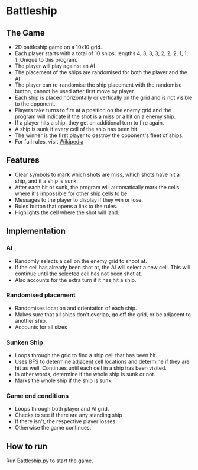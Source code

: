 # Battleship

## The Game

 - 2D battleship game on a 10x10 grid.
 - Each player starts with a total of 10 ships: lengths 4, 3, 3, 3, 2, 2, 2, 1, 1, 1. Unique to this program.
 - The player will play against an AI
 - The placement of the ships are randomised for both the player and the AI
 - The player can re-randomise the ship placement with the randomise button, cannot be used after first move by player.
 - Each ship is placed horizontally or vertically on the grid and is not visible to the opponent.
 - Players take turns to fire at a position on the enemy grid and the program will indicate if the shot is a miss or a hit on a enemy ship.
 - If a player hits a ship, they get an additional turn to fire again.
 - A ship is sunk if every cell of the ship has been hit.
 - The winner is the first player to destroy the opponent's fleet of ships.
 - For full rules, visit [Wikipedia](https://en.wikipedia.org/wiki/Battleship)

## Features

 - Clear symbols to mark which shots are miss, which shots have hit a ship, and if a ship is sunk.
 - After each hit or sunk, the program will automatically mark the cells where it's impossible for other ship cells to be.
 - Messages to the player to display if they win or lose.
 - Rules button that opens a link to the rules.
 - Highlights the cell where the shot will land.

## Implementation

### AI 
- Randomly selects a cell on the enemy grid to shoot at.
- If the cell has already been shot at, the AI will select a new cell. This will continue until the selected cell has not been shot at.
- Also accounts for the extra turn if it has hit a ship.

### Randomised placement
- Randomises location and orientation of each ship.
- Makes sure that all ships don't overlap, go off the grid, or be adjacent to another ship.
- Accounts for all sizes

### Sunken Ship
- Loops through the grid to find a ship cell that has been hit.
- Uses BFS to determine adjacent cell locations and determine if they are hit as well. Continues until each cell in a ship has been visited.
- In other words, determine if the whole ship is sunk or not. 
- Marks the whole ship if the ship is sunk.


### Game end conditions
- Loops through both player and AI grid.
- Checks to see if there are any standing ship
- If there isn't, the respective player losses.
- Otherwise the game continues.

## How to run
Run Battleship.py to start the game.
